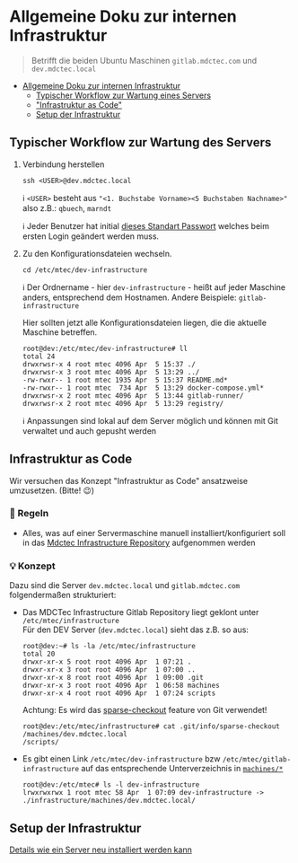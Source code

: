 # Allgemeine Doku zur internen Infrastruktur

> Betrifft die beiden Ubuntu Maschinen `gitlab.mdctec.com` und `dev.mdctec.local`

- [Allgemeine Doku zur internen Infrastruktur](#allgemeine-doku-zur-internen-infrastruktur)
    - [Typischer Workflow zur Wartung eines Servers](#typischer-workflow-zur-wartung-eines-servers)
    - ["Infrastruktur as Code"](#infrastruktur-as-code)
    - [Setup der Infrastruktur](#setup-der-infrastruktur)

## Typischer Workflow zur Wartung des Servers

1. Verbindung herstellen
   ```shell
   ssh <USER>@dev.mdctec.local
   ```

   :information_source: `<USER>` besteht aus `"<1. Buchstabe Vorname><5 Buchstaben Nachname>"`  
   also z.B.: `qbuech`, `marndt`

   :information_source: Jeder Benutzer hat
   initial [dieses Standart Passwort](https://mdctecapps.mdctec.local:10001/WebClient/Main?itemId=1f1c47e6-71d5-4c2a-b42a-b8cd52f078be)
   welches beim ersten Login geändert werden muss.


2. Zu den Konfigurationsdateien wechseln.
    ```shell
    cd /etc/mtec/dev-infrastructure
    ```

   :information_source: Der Ordnername - hier `dev-infrastructure` - heißt auf jeder Maschine anders, entsprechend dem Hostnamen.
   Andere Beispiele: `gitlab-infrastructure`

    

   Hier sollten jetzt alle Konfigurationsdateien liegen, die die aktuelle Maschine betreffen.

    ```shell
    root@dev:/etc/mtec/dev-infrastructure# ll
    total 24
    drwxrwsr-x 4 root mtec 4096 Apr  5 15:37 ./
    drwxrwsr-x 3 root mtec 4096 Apr  5 13:29 ../
    -rw-rwxr-- 1 root mtec 1935 Apr  5 15:37 README.md*
    -rw-rwxr-- 1 root mtec  734 Apr  5 13:29 docker-compose.yml*
    drwxrwsr-x 2 root mtec 4096 Apr  5 13:44 gitlab-runner/
    drwxrwsr-x 2 root mtec 4096 Apr  5 13:29 registry/
    ```

   :information_source: Anpassungen sind lokal auf dem Server möglich und können mit Git verwaltet und auch gepusht
   werden

## Infrastruktur as Code

Wir versuchen das Konzept "Infrastruktur as Code" ansatzweise umzusetzen. (Bitte! :wink:)

### :scroll: Regeln
 - Alles, was auf einer Servermaschine manuell installiert/konfiguriert soll in das [Mdctec Infrastructure Repository](http://gitlab.mdctec.com/mdctec-developers/internal/infrastructure/-/tree/master)
   aufgenommen werden


### :bulb: Konzept
Dazu sind die Server `dev.mdctec.local` und `gitlab.mdctec.com` folgendermaßen strukturiert:

- Das MDCTec Infrastructure Gitlab Repository liegt geklont unter `/etc/mtec/infrastructure`  
  Für den DEV Server (`dev.mdctec.local`) sieht das z.B. so aus:
  ```shell
  root@dev:~# ls -la /etc/mtec/infrastructure
  total 20
  drwxr-xr-x 5 root root 4096 Apr  1 07:21 .
  drwxr-xr-x 3 root root 4096 Apr  1 07:00 ..
  drwxr-xr-x 8 root root 4096 Apr  1 09:00 .git
  drwxr-xr-x 3 root root 4096 Apr  1 06:58 machines
  drwxr-xr-x 4 root root 4096 Apr  1 07:24 scripts
  ```

  Achtung: Es wird das [sparse-checkout](https://git-scm.com/docs/git-sparse-checkout) feature von Git verwendet!
  ```shell
  root@dev:/etc/mtec/infrastructure# cat .git/info/sparse-checkout
  /machines/dev.mdctec.local
  /scripts/
  ```
- Es gibt einen Link `/etc/mtec/dev-infrastructure` bzw `/etc/mtec/gitlab-infrastructure` auf das entsprechende
  Unterverzeichnis in [`machines/*`](./machines)

  ```shell
  root@dev:/etc/mtec# ls -l dev-infrastructure
  lrwxrwxrwx 1 root mtec 58 Apr  1 07:09 dev-infrastructure -> ./infrastructure/machines/dev.mdctec.local/
  ```

## Setup der Infrastruktur

[Details wie ein Server neu installiert werden kann](./setup-infrastructure-machine.README.md)

